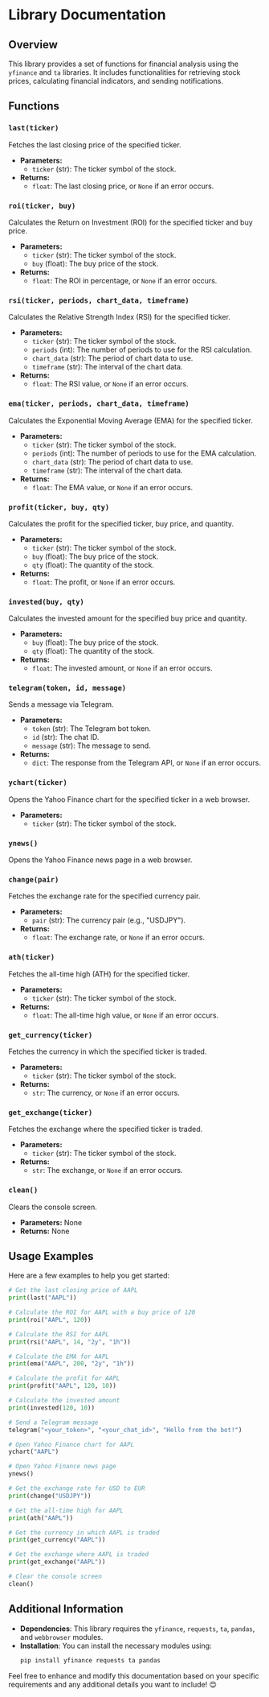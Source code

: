 # Library Documentation

## Overview
This library provides a set of functions for financial analysis using the `yfinance` and `ta` libraries. It includes functionalities for retrieving stock prices, calculating financial indicators, and sending notifications.

## Functions

### `last(ticker)`
Fetches the last closing price of the specified ticker.

- **Parameters:**
  - `ticker` (str): The ticker symbol of the stock.
- **Returns:**
  - `float`: The last closing price, or `None` if an error occurs.

### `roi(ticker, buy)`
Calculates the Return on Investment (ROI) for the specified ticker and buy price.

- **Parameters:**
  - `ticker` (str): The ticker symbol of the stock.
  - `buy` (float): The buy price of the stock.
- **Returns:**
  - `float`: The ROI in percentage, or `None` if an error occurs.

### `rsi(ticker, periods, chart_data, timeframe)`
Calculates the Relative Strength Index (RSI) for the specified ticker.

- **Parameters:**
  - `ticker` (str): The ticker symbol of the stock.
  - `periods` (int): The number of periods to use for the RSI calculation.
  - `chart_data` (str): The period of chart data to use.
  - `timeframe` (str): The interval of the chart data.
- **Returns:**
  - `float`: The RSI value, or `None` if an error occurs.

### `ema(ticker, periods, chart_data, timeframe)`
Calculates the Exponential Moving Average (EMA) for the specified ticker.

- **Parameters:**
  - `ticker` (str): The ticker symbol of the stock.
  - `periods` (int): The number of periods to use for the EMA calculation.
  - `chart_data` (str): The period of chart data to use.
  - `timeframe` (str): The interval of the chart data.
- **Returns:**
  - `float`: The EMA value, or `None` if an error occurs.

### `profit(ticker, buy, qty)`
Calculates the profit for the specified ticker, buy price, and quantity.

- **Parameters:**
  - `ticker` (str): The ticker symbol of the stock.
  - `buy` (float): The buy price of the stock.
  - `qty` (float): The quantity of the stock.
- **Returns:**
  - `float`: The profit, or `None` if an error occurs.

### `invested(buy, qty)`
Calculates the invested amount for the specified buy price and quantity.

- **Parameters:**
  - `buy` (float): The buy price of the stock.
  - `qty` (float): The quantity of the stock.
- **Returns:**
  - `float`: The invested amount, or `None` if an error occurs.

### `telegram(token, id, message)`
Sends a message via Telegram.

- **Parameters:**
  - `token` (str): The Telegram bot token.
  - `id` (str): The chat ID.
  - `message` (str): The message to send.
- **Returns:**
  - `dict`: The response from the Telegram API, or `None` if an error occurs.

### `ychart(ticker)`
Opens the Yahoo Finance chart for the specified ticker in a web browser.

- **Parameters:**
  - `ticker` (str): The ticker symbol of the stock.

### `ynews()`
Opens the Yahoo Finance news page in a web browser.

### `change(pair)`
Fetches the exchange rate for the specified currency pair.

- **Parameters:**
  - `pair` (str): The currency pair (e.g., "USDJPY").
- **Returns:**
  - `float`: The exchange rate, or `None` if an error occurs.

### `ath(ticker)`
Fetches the all-time high (ATH) for the specified ticker.

- **Parameters:**
  - `ticker` (str): The ticker symbol of the stock.
- **Returns:**
  - `float`: The all-time high value, or `None` if an error occurs.

### `get_currency(ticker)`
Fetches the currency in which the specified ticker is traded.

- **Parameters:**
  - `ticker` (str): The ticker symbol of the stock.
- **Returns:**
  - `str`: The currency, or `None` if an error occurs.

### `get_exchange(ticker)`
Fetches the exchange where the specified ticker is traded.

- **Parameters:**
  - `ticker` (str): The ticker symbol of the stock.
- **Returns:**
  - `str`: The exchange, or `None` if an error occurs.

### `clean()`
Clears the console screen.

- **Parameters:** None
- **Returns:** None

## Usage Examples

Here are a few examples to help you get started:

```python
# Get the last closing price of AAPL
print(last("AAPL"))

# Calculate the ROI for AAPL with a buy price of 120
print(roi("AAPL", 120))

# Calculate the RSI for AAPL
print(rsi("AAPL", 14, "2y", "1h"))

# Calculate the EMA for AAPL
print(ema("AAPL", 200, "2y", "1h"))

# Calculate the profit for AAPL
print(profit("AAPL", 120, 10))

# Calculate the invested amount
print(invested(120, 10))

# Send a Telegram message
telegram("<your_token>", "<your_chat_id>", "Hello from the bot!")

# Open Yahoo Finance chart for AAPL
ychart("AAPL")

# Open Yahoo Finance news page
ynews()

# Get the exchange rate for USD to EUR
print(change("USDJPY"))

# Get the all-time high for AAPL
print(ath("AAPL"))

# Get the currency in which AAPL is traded
print(get_currency("AAPL"))

# Get the exchange where AAPL is traded
print(get_exchange("AAPL"))

# Clear the console screen
clean()
```

## Additional Information

- **Dependencies**: This library requires the `yfinance`, `requests`, `ta`, `pandas`, and `webbrowser` modules.
- **Installation**: You can install the necessary modules using:
  ```bash
  pip install yfinance requests ta pandas
  ```

Feel free to enhance and modify this documentation based on your specific requirements and any additional details you want to include! 😊
